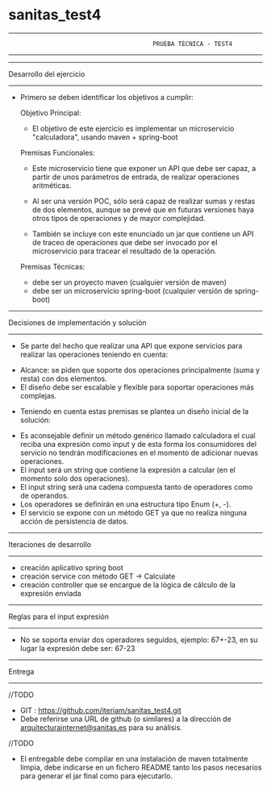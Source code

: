 # sanitas_test4
__________________________________________________________________________________________________________________
											PRUEBA TÉCNICA - TEST4
__________________________________________________________________________________________________________________


__________________________________________________________________________________________________________________
Desarrollo del ejercicio
__________________________________________________________________________________________________________________

- Primero se deben identificar los objetivos a cumplir:

  Objetivo Principal:
  * El objetivo de este ejercicio es implementar un microservicio "calculadora", usando maven + spring-boot
  
  Premisas Funcionales:
  * Este microservicio tiene que exponer un API que debe ser capaz, a partir de unos parámetros de entrada, de realizar operaciones aritméticas. 
  
  * Al ser una versión POC, sólo será capaz de realizar sumas y restas de dos elementos, aunque se prevé que en futuras versiones haya otros tipos de operaciones y de mayor complejidad. 
  
  * También se incluye con este enunciado un jar que contiene un API de traceo de operaciones que debe ser invocado por el microservicio para tracear el resultado de la operación.
  
  Premisas Técnicas:
  * debe ser un proyecto maven (cualquier versión de maven)
  * debe ser un microservicio spring-boot (cualquier versión de spring-boot)

__________________________________________________________________________________________________________________
Decisiones de implementación y solución
__________________________________________________________________________________________________________________
-  Se parte del hecho que realizar una API que expone servicios para realizar las operaciones teniendo en cuenta:
  * Alcance: se piden que soporte dos operaciones principalmente (suma y resta) con dos elementos.
  * El diseño debe ser escalable y flexible para soportar operaciones más complejas.
  
-  Teniendo en cuenta estas premisas se plantea un diseño inicial de la solución:
  * Es aconsejable definir un método genérico llamado calculadora el cual reciba una expresión como input y de esta forma los consumidores del servicio no tendrán modificaciones en el momento de adicionar nuevas operaciones.
  * El input será un string que contiene la expresión a calcular (en el momento solo dos operaciones).
  * El input string será una cadena compuesta tanto de operadores como de operandos.
  * Los operadores se definirán en una estructura tipo Enum (+, -).
  * El servicio se expone con un método GET ya que no realiza ninguna acción de persistencia de datos.
  
__________________________________________________________________________________________________________________
Iteraciones de desarrollo
__________________________________________________________________________________________________________________
- creación aplicativo spring boot
- creación service con método GET -> Calculate
- creación controller que se encargue de la lógica de cálculo de la expresión enviada 

  
__________________________________________________________________________________________________________________
Reglas para el input expresión
__________________________________________________________________________________________________________________
  * No se soporta enviar dos operadores seguidos, ejemplo: 67+-23, en su lugar la expresión debe ser: 67-23

__________________________________________________________________________________________________________________  
Entrega
__________________________________________________________________________________________________________________
//TODO
- GIT : https://github.com/iteriam/sanitas_test4.git
- Debe referirse una URL de github (o similares) a la dirección de arquitecturainternet@sanitas.es para su análisis. 

//TODO
- El entregable debe compilar en una instalación de maven totalmente limpia, debe indicarse en un fichero README tanto los pasos necesarios para generar el jar final como para ejecutarlo.
